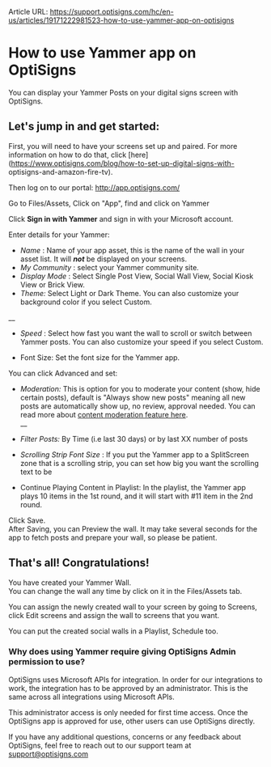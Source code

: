 Article URL: https://support.optisigns.com/hc/en-us/articles/19171222981523-how-to-use-yammer-app-on-optisigns

# How to use Yammer app on OptiSigns

You can display your Yammer Posts on your digital signs screen with OptiSigns.

## **Let's jump in and get started:**

First, you will need to have your screens set up and paired. For more
information on how to do that, click
[here](https://www.optisigns.com/blog/how-to-set-up-digital-signs-with-
optisigns-and-amazon-fire-tv).

Then log on to our portal: <http://app.optisigns.com/>

Go to Files/Assets, Click on "App", find and click on Yammer

Click **Sign in with Yammer** and sign in with your Microsoft account.

Enter details for your Yammer:

  * _Name_ : Name of your app asset, this is the name of the wall in your asset list. It will _**not**_ be displayed on your screens.
  * _My Community_ : select your Yammer community site.
  * _Display Mode_ : Select Single Post View, Social Wall View, Social Kiosk View or Brick View. 
  * _Theme:_ Select Light or Dark Theme. You can also customize your background color if you select Custom. 

__

  * _Speed_ : Select how fast you want the wall to scroll or switch between Yammer posts. You can also customize your speed if you select Custom.

  * Font Size: Set the font size for the Yammer app.

You can click Advanced and set:

  * _Moderation:_ This is option for you to moderate your content (show, hide certain posts), default is "Always show new posts" meaning all new posts are automatically show up, no review, approval needed. You can read more about [content moderation feature here](https://support.optisigns.com/hc/en-us/articles/4403015887763).  
__

  * _Filter Posts:_ By Time (i.e last 30 days) or by last XX number of posts

  * _Scrolling Strip Font Size_ : If you put the Yammer app to a SplitScreen zone that is a scrolling strip, you can set how big you want the scrolling text to be

  * Continue Playing Content in Playlist: In the playlist, the Yammer app plays 10 items in the 1st round, and it will start with #11 item in the 2nd round.

Click Save.  
After Saving, you can Preview the wall. It may take several seconds for the
app to fetch posts and prepare your wall, so please be patient.

## **That's all! Congratulations!**

You have created your Yammer Wall.  
You can change the wall any time by click on it in the Files/Assets tab.

You can assign the newly created wall to your screen by going to Screens,
click Edit screens and assign the wall to screens that you want.

You can put the created social walls in a Playlist, Schedule too.

### Why does using Yammer require giving OptiSigns Admin permission to use?

OptiSigns uses Microsoft APIs for integration. In order for our integrations
to work, the integration has to be approved by an administrator. This is the
same across all integrations using Microsoft APIs.

This administrator access is only needed for first time access. Once the
OptiSigns app is approved for use, other users can use OptiSigns directly.

If you have any additional questions, concerns or any feedback about
OptiSigns, feel free to reach out to our support team at
[support@optisigns.com](mailto:support@optisigns.com)

